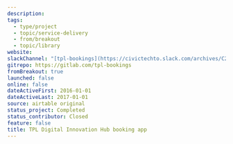 ```yaml
---
description: 
tags:
  - type/project
  - topic/service-delivery
  - from/breakout
  - topic/library
website: 
slackChannel: "[tpl-bookings](https://civictechto.slack.com/archives/C2CS2KKS6)"
gitrepo: https://gitlab.com/tpl-bookings
fromBreakout: true
launched: false
online: false
dateActiveFirst: 2016-01-01
dateActiveLast: 2017-01-01
source: airtable original
status_project: Completed
status_contributor: Closed
feature: false
title: TPL Digital Innovation Hub booking app
---
```

